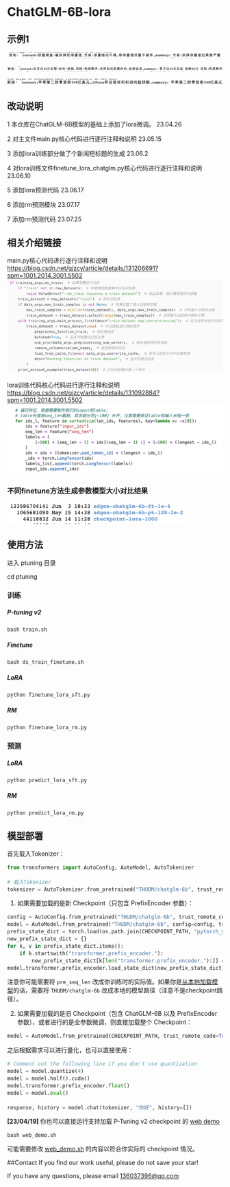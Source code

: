 # ChatGLM-6B-lora

## 示例1
![img_3.png](img_3.png)

![img_2.png](img_2.png)

![img_4.png](img_4.png)


## 改动说明

1 本仓库在ChatGLM-6B模型的基础上添加了lora微调。 23.04.26

2 对主文件main.py核心代码进行逐行注释和说明 23.05.15

3 添加lora训练部分做了个新闻短标题的生成  23.06.2

4 对lora训练文件finetune_lora_chatglm.py核心代码进行逐行注释和说明 23.06.10

5 添加lora预测代码 23.06.17

6 添加rm预测模块 23.07.17

7 添加rm预测代码 23.07.25


## 相关介绍链接

main.py核心代码进行逐行注释和说明
https://blog.csdn.net/qjzcy/article/details/131206691?spm=1001.2014.3001.5502
![img_5.png](img_5.png)

lora训练代码核心代码进行逐行注释和说明
https://blog.csdn.net/qjzcy/article/details/131092884?spm=1001.2014.3001.5502
![img_1.png](img_1.png)

### 不同finetune方法生成参数模型大小对比结果
![img.png](img.png)



## 使用方法

进入 ptuning 目录

cd ptuning

### 训练


##### P-tuning v2

```
bash train.sh
```

##### Finetune

```
bash ds_train_finetune.sh
```

##### LoRA


```
python finetune_lora_sft.py
```
##### RM


```
python finetune_lora_rm.py
```

### 预测


##### LoRA


```
python predict_lora_sft.py
```
##### RM


```
python predict_lora_rm.py
```

## 模型部署
首先载入Tokenizer：

```python
from transformers import AutoConfig, AutoModel, AutoTokenizer

# 载入Tokenizer
tokenizer = AutoTokenizer.from_pretrained("THUDM/chatglm-6b", trust_remote_code=True)
```

1. 如果需要加载的是新 Checkpoint（只包含 PrefixEncoder 参数）：

```python
config = AutoConfig.from_pretrained("THUDM/chatglm-6b", trust_remote_code=True, pre_seq_len=128)
model = AutoModel.from_pretrained("THUDM/chatglm-6b", config=config, trust_remote_code=True)
prefix_state_dict = torch.load(os.path.join(CHECKPOINT_PATH, "pytorch_model.bin"))
new_prefix_state_dict = {}
for k, v in prefix_state_dict.items():
    if k.startswith("transformer.prefix_encoder."):
        new_prefix_state_dict[k[len("transformer.prefix_encoder."):]] = v
model.transformer.prefix_encoder.load_state_dict(new_prefix_state_dict)
```
注意你可能需要将 `pre_seq_len` 改成你训练时的实际值。如果你是[从本地加载模型](https://github.com/THUDM/ChatGLM-6B#%E4%BB%8E%E6%9C%AC%E5%9C%B0%E5%8A%A0%E8%BD%BD%E6%A8%A1%E5%9E%8B)的话，需要将 `THUDM/chatglm-6b` 改成本地的模型路径（注意不是checkpoint路径）。

2. 如果需要加载的是旧 Checkpoint（包含 ChatGLM-6B 以及 PrefixEncoder 参数），或者进行的是全参数微调，则直接加载整个 Checkpoint：

```python
model = AutoModel.from_pretrained(CHECKPOINT_PATH, trust_remote_code=True)
```

之后根据需求可以进行量化，也可以直接使用：

```python
# Comment out the following line if you don't use quantization
model = model.quantize(4)
model = model.half().cuda()
model.transformer.prefix_encoder.float()
model = model.eval()

response, history = model.chat(tokenizer, "你好", history=[])
```

**[23/04/19]** 你也可以直接运行支持加载 P-Tuning v2 checkpoint 的 [web demo](web_demo.py)
```shell
bash web_demo.sh
```
可能需要修改 [web_demo.sh](web_demo.sh) 的内容以符合你实际的 checkpoint 情况。

##Contact
If you find our work useful, please do not save your star!

If you have any questions, please email 136037396@qq.com







